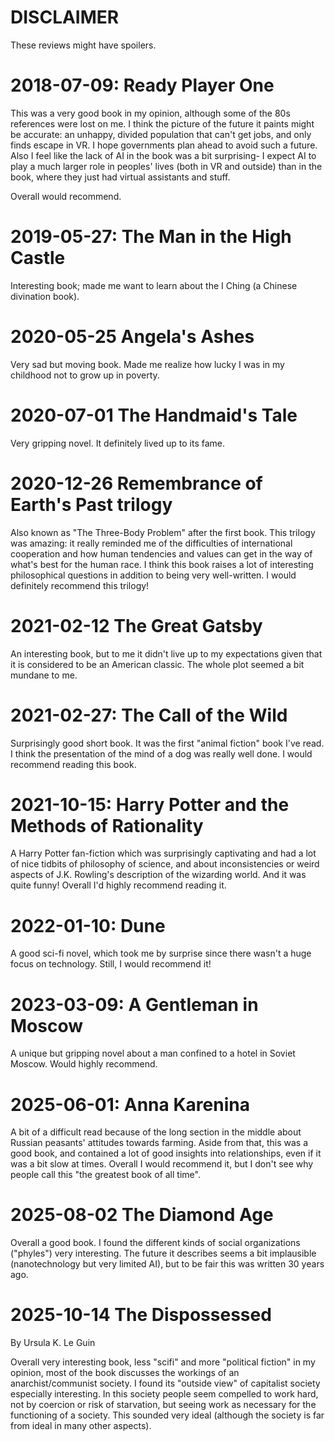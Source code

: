 # DISCLAIMER
These reviews might have spoilers.

# 2018-07-09: Ready Player One
This was a very good book in my opinion, although some of the 80s references were lost on me. I think the picture of the future it paints might be accurate: an unhappy, divided population that can't get jobs, and only finds escape in VR. I hope governments plan ahead to avoid such a future. Also I feel like the lack of AI in the book was a bit surprising- I expect AI to play a much larger role in peoples' lives (both in VR and outside) than in the book, where they just had virtual assistants and stuff.

Overall would recommend.

# 2019-05-27: The Man in the High Castle
Interesting book; made me want to learn about the I Ching (a Chinese divination book).

# 2020-05-25 Angela's Ashes

Very sad but moving book. Made me realize how lucky I was in my childhood not
to grow up in poverty.

# 2020-07-01 The Handmaid's Tale

Very gripping novel. It definitely lived up to its fame.

# 2020-12-26 Remembrance of Earth's Past trilogy

Also known as "The Three-Body Problem" after the first book. This trilogy was
amazing: it really reminded me of the difficulties of international cooperation
and how human tendencies and values can get in the way of what's best for the
human race. I think this book raises a lot of interesting philosophical
questions in addition to being very well-written. I would definitely recommend
this trilogy!

# 2021-02-12 The Great Gatsby

An interesting book, but to me it didn't live up to my expectations given that
it is considered to be an American classic. The whole plot seemed a bit mundane
to me.

# 2021-02-27: The Call of the Wild

Surprisingly good short book. It was the first "animal fiction" book I've read.
I think the presentation of the mind of a dog was really well done. I would
recommend reading this book.

# 2021-10-15: Harry Potter and the Methods of Rationality

A Harry Potter fan-fiction which was surprisingly captivating and had a lot of
nice tidbits of philosophy of science, and about inconsistencies or weird
aspects of J.K. Rowling's description of the wizarding world. And it was quite
funny! Overall I'd highly recommend reading it.

# 2022-01-10: Dune

A good sci-fi novel, which took me by surprise since there wasn't a huge focus
on technology. Still, I would recommend it!

# 2023-03-09: A Gentleman in Moscow

A unique but gripping novel about a man confined to a hotel in Soviet Moscow.
Would highly recommend.

# 2025-06-01: Anna Karenina

A bit of a difficult read because of the long section in the middle about
Russian peasants' attitudes towards farming. Aside from that, this was a good
book, and contained a lot of good insights into relationships, even if it was a
bit slow at times. Overall I would recommend it, but I don't see why people
call this "the greatest book of all time".

# 2025-08-02 The Diamond Age

Overall a good book. I found the different kinds of social organizations
("phyles") very interesting. The future it describes seems a bit implausible
(nanotechnology but very limited AI), but to be fair this was written 30 years
ago.

# 2025-10-14 The Dispossessed

By Ursula K. Le Guin

Overall very interesting book, less "scifi" and more "political fiction" in my
opinion, most of the book discusses the workings of an anarchist/communist
society. I found its "outside view" of capitalist society especially
interesting. In this society people seem compelled to work hard, not by
coercion or risk of starvation, but seeing work as necessary for the
functioning of a society. This sounded very ideal (although the society is far
from ideal in many other aspects).
